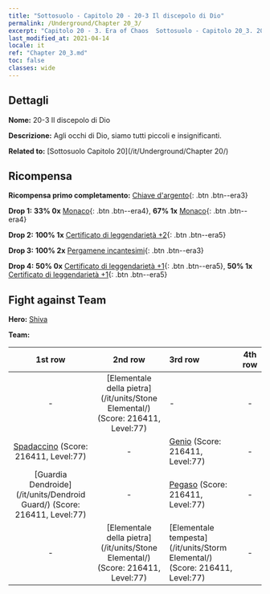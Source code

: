 ```yaml
---
title: "Sottosuolo - Capitolo 20 - 20-3 Il discepolo di Dio"
permalink: /Underground/Chapter 20_3/
excerpt: "Capitolo 20 - 3. Era of Chaos  Sottosuolo - Capitolo 20_3. 20-3 Il discepolo di Dio"
last_modified_at: 2021-04-14
locale: it
ref: "Chapter 20_3.md"
toc: false
classes: wide
---
```


## Dettagli

 **Nome:** 20-3 Il discepolo di Dio

 **Descrizione:** Agli occhi di Dio, siamo tutti piccoli e insignificanti.

 **Related to:** [Sottosuolo Capitolo 20](/it/Underground/Chapter 20/)

## Ricompensa

 **Ricompensa primo completamento:** [Chiave d'argento](/it/Items/con_693/){: .btn .btn--era3}

 **Drop 1:** **33% 0x** [Monaco](/it/Items/unt_194/){: .btn .btn--era4}, **67% 1x** [Monaco](/it/Items/unt_194/){: .btn .btn--era4}

 **Drop 2:** **100% 1x** [Certificato di leggendarietà +2](/it/Items/mat_81/){: .btn .btn--era5}

 **Drop 3:** **100% 2x** [Pergamene incantesimi](/it/Items/con_694/){: .btn .btn--era3}

 **Drop 4:** **50% 0x** [Certificato di leggendarietà +1](/it/Items/mat_74/){: .btn .btn--era5}, **50% 1x** [Certificato di leggendarietà +1](/it/Items/mat_74/){: .btn .btn--era5}


## Fight against Team
 **Hero:** [Shiva](/it/heroes/Shiva/)

 **Team:**


  | 1st row | 2nd row | 3rd row | 4th row |
  |:----:|:----:|:----|:----:|
  | - | [Elementale della pietra](/it/units/Stone Elemental/) (Score: 216411, Level:77)  | - | - |
  | [Spadaccino](/it/units/Swordsman/) (Score: 216411, Level:77)  | - | [Genio](/it/units/Genie/) (Score: 216411, Level:77)  | - |
  | [Guardia Dendroide](/it/units/Dendroid Guard/) (Score: 216411, Level:77)  | - | [Pegaso](/it/units/Pegasus/) (Score: 216411, Level:77)  | - |
  | - | [Elementale della pietra](/it/units/Stone Elemental/) (Score: 216411, Level:77)  | [Elementale tempesta](/it/units/Storm Elemental/) (Score: 216411, Level:77)  | - |



